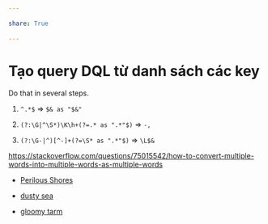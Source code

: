 ---  
share: True  
---  
# Tạo query DQL từ danh sách các key  
Do that in several steps.   
1) `^.*$` ⇒ `$& as "$&"`  
2) `(?:\G|^\S*)\K\h+(?=.* as ".*"$)` ⇒ `-,`  
3)  `(?:\G-|^)[^-]+(?=\S* as ".*"$)` ⇒ `\L$&`  
https://stackoverflow.com/questions/75015542/how-to-convert-multiple-words-into-multiple-words-as-multiple-words  
  
  
  
- [Perilous Shores](https://watabou.github.io/perilous-shores/?seed=2006422892&tags=peninsula,woodland,neutral,perilous&name=Qu%E1%BA%A3%20C%E1%BA%A7u&hexes=1)  
- [dusty sea](https://watabou.github.io/perilous-shores/?seed=34941435&tags=bay,chaotic,perilous)  
- [gloomy tarm](https://watabou.github.io/perilous-shores/?seed=527587900&tags=lake,highland,wetland,woodland,neutral,perilous)  
